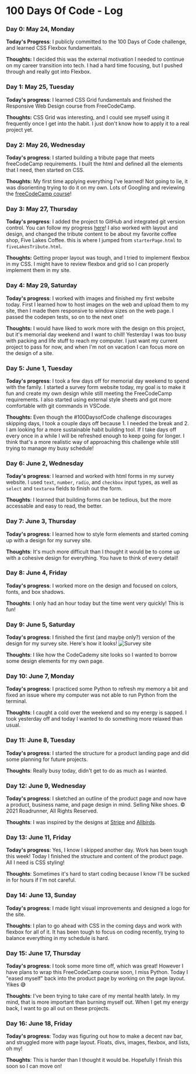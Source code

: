# 100 Days Of Code - Log

### Day 0: May 24, Monday

**Today's Progress**: I publicly committed to the 100 Days of Code challenge, and learned CSS Flexbox fundamentals.

**Thoughts:** I decided this was the external motivation I needed to continue on my career transition into tech. I had a hard time focusing, but I pushed through and really got into Flexbox.


### Day 1: May 25, Tuesday

**Today's progress**: I learned CSS Grid fundamentals and finished the Responsive Web Design course from FreeCodeCamp.

**Thoughts:** CSS Grid was interesting, and I could see myself using it frequently once I get into the habit. I just don't know how to apply it to a real project yet.


### Day 2: May 26, Wednesday

**Today's progress**: I started building a tribute page that meets freeCodeCamp requirements. I built the html and defined all the elements that I need, then started on CSS.

**Thoughts:** My first time applying everything I've learned! Not going to lie, it was disorienting trying to do it on my own. Lots of Googling and reviewing the [freeCodeCamp course](https://www.freecodecamp.org/learn/responsive-web-design/)!


### Day 3: May 27, Thursday

**Today's progress**: I added the project to GitHub and integrated git version control. You can follow my progress [here](https://github.com/MichaelMullet/tributePage.git)! I also worked with layout and design, and changed the tribute content to be about my favorite coffee shop, Five Lakes Coffee. this is where I jumped from `starterPage.html` to `fiveLakesTribute.html`.

**Thoughts:** Getting proper layout was tough, and I tried to implement flexbox in my CSS. I might have to review flexbox and grid so I can properly implement them in my site.


### Day 4: May 29, Saturday

**Today's progress**: I worked with images and finished my first website today. First I learned how to host images on the web and upload them to my site, then I made them responsive to window sizes on the web page. I passed the codepen tests, so on to the next one!

**Thoughts:** I would have liked to work more with the design on this project, but it's memorial day weekend and I want to chill! Yesterday I was too busy with packing and life stuff to reach my computer. I just want my current project to pass for now, and when I'm not on vacation I can focus more on the design of a site.


### Day 5: June 1, Tuesday

**Today's progress**:  I took a few days off for memorial day weekend to spend with the family. I started a survey form website today, my goal is to make it fun and create my own design while still meeting the FreeCodeCamp requirements. I also started using external style sheets and got more comfortable with git commands in VSCode.

**Thoughts:** Even though the #100DaysofCode challenge discourages skipping days, I took a couple days off because 1. I needed the break and 2. I am looking for a more sustainable habit building tool. If I take days off every once in a while I will be refreshed enough to keep going for longer. I think that's a more realistic way of approaching this challenge while still trying to manage my busy schedule!


### Day 6: June 2, Wednesday

**Today's progress**: I learned and worked with html forms in my survey website. I used `text`, `number`, `radio`, and `checkbox` input types, as well as `select` and `textarea` fields to finish out the form.

**Thoughts**: I learned that building forms can be tedious, but the more accessable and easy to read, the better.


### Day 7: June 3, Thursday

**Today's progress**: I learned how to style form elements and started coming up with a design for my survey site.

**Thoughts**: It's much more difficult than I thought it would be to come up with a cohesive design for everything. You have to think of every detail!


### Day 8: June 4, Friday

**Today's progress**: I worked more on the design and focused on colors, fonts, and box shadows.

**Thoughts**: I only had an hour today but the time went very quickly! This is fun!


### Day 9: June 5, Saturday

**Today's progress**: I finished the first (and maybe only?) version of the design for my survey site. Here's how it looks! ![Survey site](https://user-images.githubusercontent.com/80130632/120908577-8e6ee580-c639-11eb-84df-f79dc3a9265c.png)

**Thoughts**: I like how the CodeCademy site looks so I wanted to borrow some design elements for my own page.


### Day 10: June 7, Monday

**Today's progress**: I practiced some Python to refresh my memory a bit and fixed an issue where my computer was not able to run Python from the terminal.

**Thoughts**: I caught a cold over the weekend and so my energy is sapped. I took yesterday off and today I wanted to do something more relaxed than usual.


### Day 11: June 8, Tuesday

**Today's progress**: I started the structure for a product landing page and did some planning for future projects.

**Thoughts**: Really busy today, didn't get to do as much as I wanted.


### Day 12: June 9, Wednesday

**Today's progress**: I sketched an outline of the product page and now have a product, business name, and page design in mind. Selling Nike shoes. &copy; 2021 Roadrunner, All Rights Reserved. 

**Thoughts**: I was inspired by the designs at [Stripe](https://stripe.com/) and [Allbirds](https://www.allbirds.com/).


### Day 13: June 11, Friday

**Today's progress**: Yes, I know I skipped another day. Work has been tough this week! Today I finished the structure and content of the product page. All I need is CSS styling!

**Thoughts**: Sometimes it's hard to start coding because I know I'll be sucked in for hours if I'm not careful.


### Day 14: June 13, Sunday

**Today's progress**: I made light visual improvements and designed a logo for the site.

**Thoughts**: I plan to go ahead with CSS in the coming days and work with flexbox for all of it. It has been tough to focus on coding recently, trying to balance everything in my schedule is hard.


### Day 15: June 17, Thursday

**Today's progress**: I took some more time off, which was great! However I have plans to wrap this FreeCodeCamp course soon, I miss Python. Today I "eased myself" back into the product page by working on the page layout. Yikes 😅

**Thoughts**: I've been trying to take care of my mental health lately. In my mind, that is more important than burning myself out. When I get my energy back, I want to go all out on these projects.


### Day 16: June 18, Friday

**Today's progress**: Today was figuring out how to make a decent nav bar, and struggled more with page layout. Floats, divs, images, flexbox, and lists, oh my!

**Thoughts**: This is harder than I thought it would be. Hopefully I finish this soon so I can move on!
